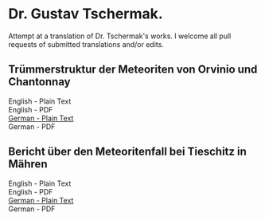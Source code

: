 # Dr. Gustav Tschermak.

Attempt at a translation of Dr. Tschermak's works. I welcome all pull requests of submitted translations and/or edits.

## Trümmerstruktur der Meteoriten von Orvinio und Chantonnay

English - Plain Text  
English - PDF  
[German - Plain Text](Orvinio-und-Chantonnay/full-text-german.md)  
German - PDF  

## Bericht über den Meteoritenfall bei Tieschitz in Mähren

English - Plain Text  
English - PDF  
[German - Plain Text](Tieschitz/full-text-german.md)  
German - PDF  
